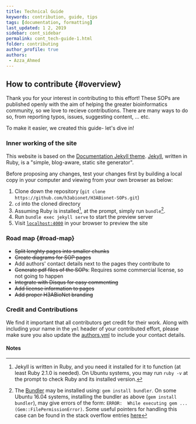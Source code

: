 ```yaml
---
title: Technical Guide
keywords: contribution, guide, tips
tags: [documentation, formatting]
last_updated: 1 2, 2019
sidebar: cont_sidebar
permalink: cont_tech-guide-1.html  
folder: contributing
author_profile: true
authors:
 - Azza_Ahmed
---
```


## How to contribute {#overview}

Thank you for your interest in contributing to this effort! These SOPs are published openly with the aim of helping the greater bioinformatics community, so we love to recieve contributions. There are many ways to do so, from reporting typos, issues, suggesting content, ... etc.

 To make it easier, we created this guide- let's dive in!

### Inner working of the site
This website is based on the [Documentation Jekyll theme](http://idratherbewriting.com/documentation-theme-jekyll/). [Jekyll](https://jekyllrb.com/), written in Ruby, is a "simple, blog-aware, static site generator".

Before proposing any changes, test your changes first by building a local copy in your computer and viewing from your own browser as below:

1. Clone down the repository (`git clone https://github.com/h3abionet/H3ABionet-SOPs.git`)
2. `cd` into the cloned directory
3. Assuming Ruby is installed[^1], at the prompt, simply run `bundle`[^2].
4. Run `bundle exec jekyll serve` to start the preview server
5. Visit [`localhost:4000`](http://localhost:4000) in your browser to preview the site


### Road map {#road-map}

- ~~Split lenghty pages into smaller chunks~~
- ~~Create diagrams for SOP pages~~
- Add authors' contact details next to the pages they contribute to
- ~~Generate pdf files of the SOPs~~: Requires some commercial license, so not going to happen
- ~~Integrate with Disqus for easy commenting~~
- ~~Add license information to pages~~
- ~~Add proper H3ABioNet branding~~

### Credit and Contributions

We find it important that all contributors get credit for their work. Along with including your name in the `yml` header of your contributed effort, please make sure you also update the [authors.yml](https://github.com/h3abionet/H3ABionet-SOPs/blob/master/authors.yml) to include your contact details. 

#### Notes

[^1]: Jekyll is written in Ruby, and you need it installed for it to function (at least Ruby 2.1.0 is needed). On Ubuntu systems, you may run `ruby -v` at the prompt to check Ruby and its installed version.

[^2]: The [Bundler](https://bundler.io/) may be installed using: `gem install bundler`. On some Ubuntu 16.04 systems, installing the bundler as above (`gem install bundler`), may give errors of the form: `ERROR:  While executing gem ... (Gem::FilePermissionError)`. Some useful pointers for handling this case can be found in the stack overflow entries [here](https://stackoverflow.com/questions/37720892/you-dont-have-write-permissions-for-the-var-lib-gems-2-3-0-directory?answertab=votes#tab-top)
